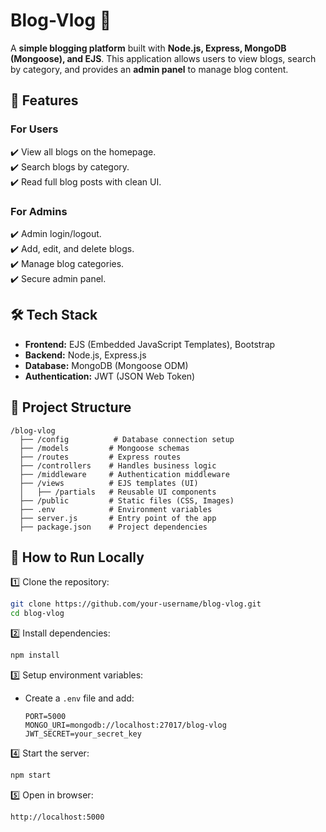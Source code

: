 # **Blog-Vlog 📝**  
A **simple blogging platform** built with **Node.js, Express, MongoDB (Mongoose), and EJS**. This application allows users to view blogs, search by category, and provides an **admin panel** to manage blog content.  

## **🚀 Features**  
### **For Users**  
✔️ View all blogs on the homepage.  
✔️ Search blogs by category.  
✔️ Read full blog posts with clean UI.  

### **For Admins**  
✔️ Admin login/logout.  
✔️ Add, edit, and delete blogs.  
✔️ Manage blog categories.  
✔️ Secure admin panel.  

## **🛠 Tech Stack**  
- **Frontend:** EJS (Embedded JavaScript Templates), Bootstrap  
- **Backend:** Node.js, Express.js  
- **Database:** MongoDB (Mongoose ODM)  
- **Authentication:** JWT (JSON Web Token)  

## **📂 Project Structure**  
```
/blog-vlog
  ├── /config          # Database connection setup
  ├── /models         # Mongoose schemas
  ├── /routes         # Express routes
  ├── /controllers    # Handles business logic
  ├── /middleware     # Authentication middleware
  ├── /views          # EJS templates (UI)
  │   ├── /partials   # Reusable UI components
  ├── /public         # Static files (CSS, Images)
  ├── .env            # Environment variables
  ├── server.js       # Entry point of the app
  ├── package.json    # Project dependencies
```

## **🚀 How to Run Locally**  
1️⃣ Clone the repository:  
```bash
git clone https://github.com/your-username/blog-vlog.git
cd blog-vlog
```
2️⃣ Install dependencies:  
```bash
npm install
```
3️⃣ Setup environment variables:  
- Create a `.env` file and add:  
  ```env
  PORT=5000
  MONGO_URI=mongodb://localhost:27017/blog-vlog
  JWT_SECRET=your_secret_key
  ```
4️⃣ Start the server:  
```bash
npm start
```
5️⃣ Open in browser:  
```
http://localhost:5000
```

